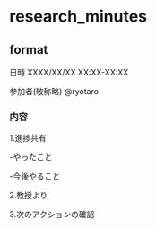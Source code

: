 # research_minutes

## format
日時
XXXX/XX/XX XX:XX-XX:XX

参加者(敬称略)
@ryotaro

### 内容
1.進捗共有

-やったこと

-今後やること

2.教授より

3.次のアクションの確認
